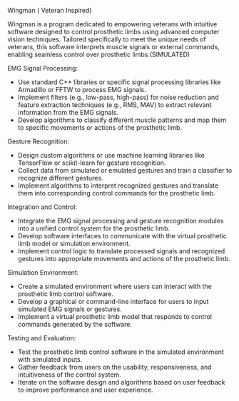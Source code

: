 Wingman ( Veteran Inspired)

Wingman is a program dedicated to empowering veterans with intuitive software designed to control prosthetic limbs using advanced computer vision techniques. Tailored specifically to meet the unique needs of veterans, this software interprets muscle signals or external commands, enabling seamless control over prosthetic limbs.(SIMULATED)

EMG Signal Processing:
- Use standard C++ libraries or specific signal processing libraries like Armadillo or FFTW to process EMG signals.
- Implement filters (e.g., low-pass, high-pass) for noise reduction and feature extraction techniques (e.g., RMS, MAV) to extract relevant information from the EMG signals.
- Develop algorithms to classify different muscle patterns and map them to specific movements or actions of the prosthetic limb.

Gesture Recognition:
- Design custom algorithms or use machine learning libraries like TensorFlow or scikit-learn for gesture recognition.
- Collect data from simulated or emulated gestures and train a classifier to recognize different gestures.
- Implement algorithms to interpret recognized gestures and translate them into corresponding control commands for the prosthetic limb.

Integration and Control:
- Integrate the EMG signal processing and gesture recognition modules into a unified control system for the prosthetic limb.
- Develop software interfaces to communicate with the virtual prosthetic limb model or simulation environment.
- Implement control logic to translate processed signals and recognized gestures into appropriate movements and actions of the prosthetic limb.

Simulation Environment:
- Create a simulated environment where users can interact with the prosthetic limb control software.
- Develop a graphical or command-line interface for users to input simulated EMG signals or gestures.
- Implement a virtual prosthetic limb model that responds to control commands generated by the software.

Testing and Evaluation:
- Test the prosthetic limb control software in the simulated environment with simulated inputs.
- Gather feedback from users on the usability, responsiveness, and intuitiveness of the control system.
- Iterate on the software design and algorithms based on user feedback to improve performance and user experience.
